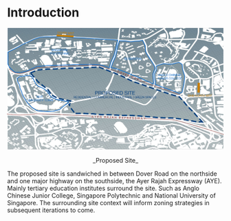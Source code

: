 # Introduction

![Proposed Site](imgs/00.jpg)

<p align="center"> _Proposed Site_


The proposed site is sandwiched in between Dover Road on the northside and one major highway on the southside, the Ayer Rajah Expressway (AYE). Mainly tertiary education institutes surround the site. Such as Anglo Chinese Junior College, Singapore Polytechnic and National University of Singapore. The surrounding site context will inform zoning strategies in   subsequent iterations to come. 



